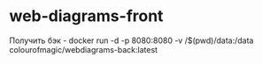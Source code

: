 # web-diagrams-front

Получить бэк - docker run -d -p 8080:8080 -v /$(pwd)/data:/data colourofmagic/webdiagrams-back:latest